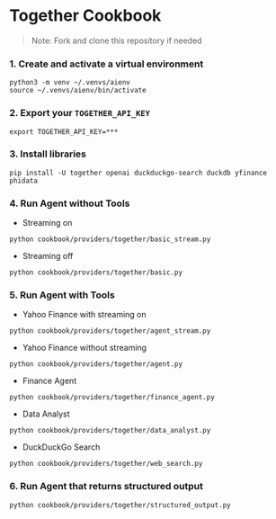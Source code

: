 # Together Cookbook

> Note: Fork and clone this repository if needed

### 1. Create and activate a virtual environment

```shell
python3 -m venv ~/.venvs/aienv
source ~/.venvs/aienv/bin/activate
```

### 2. Export your `TOGETHER_API_KEY`

```shell
export TOGETHER_API_KEY=***
```

### 3. Install libraries

```shell
pip install -U together openai duckduckgo-search duckdb yfinance phidata
```

### 4. Run Agent without Tools

- Streaming on

```shell
python cookbook/providers/together/basic_stream.py
```

- Streaming off

```shell
python cookbook/providers/together/basic.py
```

### 5. Run Agent with Tools

- Yahoo Finance with streaming on

```shell
python cookbook/providers/together/agent_stream.py
```

- Yahoo Finance without streaming

```shell
python cookbook/providers/together/agent.py
```

- Finance Agent

```shell
python cookbook/providers/together/finance_agent.py
```

- Data Analyst

```shell
python cookbook/providers/together/data_analyst.py
```

- DuckDuckGo Search
```shell
python cookbook/providers/together/web_search.py
```

### 6. Run Agent that returns structured output

```shell
python cookbook/providers/together/structured_output.py
```

